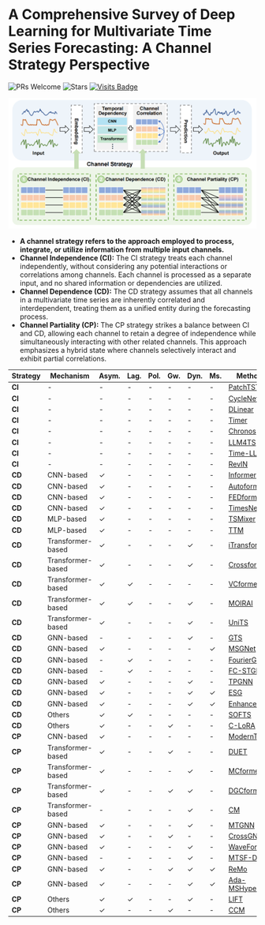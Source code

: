# **A Comprehensive Survey of Deep Learning for Multivariate Time Series Forecasting: A Channel Strategy Perspective**

![PRs Welcome](https://img.shields.io/badge/PRs-Welcome-green) ![Stars](https://img.shields.io/github/stars/decisionintelligence/CS4TS) [![Visits Badge](https://badges.pufler.dev/visits/decisionintelligence/CS4TS)](https://badges.pufler.dev/visits/decisionintelligence/CS4TS)



![image-20250212190349685](./figs/channel-strategy-overview.png)


- **A channel strategy refers to the approach employed to process, integrate, or utilize information from multiple input channels.**
- **Channel Independence (CI):** The CI strategy treats each channel independently, without considering any potential interactions or correlations among channels. Each channel is processed as a separate input, and no shared information or dependencies are utilized.
- **Channel Dependence (CD):** The CD strategy assumes that all channels in a multivariate time series are inherently correlated and interdependent, treating them as a unified entity during the forecasting process.
- **Channel Partiality (CP):**  The CP strategy strikes a balance between CI and CD, allowing each channel to retain a degree of independence while simultaneously interacting with other related channels. This approach emphasizes a hybrid state where channels selectively interact and exhibit partial correlations.





| Strategy | Mechanism         | Asym. | Lag. | Pol. | Gw.  | Dyn. | Ms.  | Method                                                       | Paradigm   | Venue | Year | Code                                                         |
| -------- | ----------------- | ----- | ---- | ---- | ---- | ---- | ---- | ------------------------------------------------------------ | ---------- | ----- | ---- | ------------------------------------------------------------ |
| **CI**   | -                 | -     | -    | -    | -    | -    | -    | [PatchTST](https://github.com/yuqinie98/patchtst)            | Specific   | ICLR  | 2023 | [Link](https://github.com/yuqinie98/patchtst)                |
| **CI**   | -                 | -     | -    | -    | -    | -    | -    | [CycleNet](https://github.com/ACAT-SCUT/CycleNet)            | Specific   | NIPS  | 2024 | [Link](https://github.com/ACAT-SCUT/CycleNet)                |
| **CI**   | -                 | -     | -    | -    | -    | -    | -    | [DLinear](https://github.com/cure-lab/LTSF-Linear)           | Specific   | AAAI  | 2023 | [Link](https://github.com/cure-lab/LTSF-Linear)              |
| **CI**   | -                 | -     | -    | -    | -    | -    | -    | [Timer](https://github.com/thuml/Large-Time-Series-Model)    | Foundation | ICML  | 2024 | [Link](https://github.com/thuml/Large-Time-Series-Model)     |
| **CI**   | -                 | -     | -    | -    | -    | -    | -    | [Chronos](https://github.com/amazon-science/chronos-forecasting) | Foundation | ICML  | 2024 | [Link](https://github.com/amazon-science/chronos-forecasting) |
| **CI**   | -                 | -     | -    | -    | -    | -    | -    | [LLM4TS](https://github.com/liaoyuhua/LLM4TS)                | Foundation | NIPS  | 2023 | [Link](https://github.com/liaoyuhua/LLM4TS)                  |
| **CI**   | -                 | -     | -    | -    | -    | -    | -    | [Time-LLM](https://github.com/KimMeen/Time-LLM)              | Foundation | ICLR  | 2024 | [Link](https://github.com/KimMeen/Time-LLM)                  |
| **CI**   | -                 | -     | -    | -    | -    | -    | -    | [RevIN](https://github.com/ts-kim/RevIN)                     | Plugin     | ICLR  | 2021 | [Link](https://github.com/ts-kim/RevIN)                      |
| **CD**   | CNN-based         | ✓     | -    | -    | -    | -    | -    | [Informer](https://github.com/zhouhaoyi/Informer2020)        | Specific   | AAAI  | 2021 | [Link](https://github.com/zhouhaoyi/Informer2020)            |
| **CD**   | CNN-based         | ✓     | -    | -    | -    | -    | -    | [Autoformer](https://github.com/thuml/Autoformer)            | Specific   | NIPS  | 2021 | [Link](https://github.com/thuml/Autoformer)                  |
| **CD**   | CNN-based         | ✓     | -    | -    | -    | -    | -    | [FEDformer](https://github.com/MAZiqing/FEDformer)           | Specific   | ICML  | 2022 | [Link](https://github.com/MAZiqing/FEDformer)                |
| **CD**   | CNN-based         | ✓     | -    | -    | -    | -    | -    | [TimesNet](https://github.com/thuml/TimesNet)                | Specific   | ICLR  | 2023 | [Link](https://github.com/thuml/TimesNet)                    |
| **CD**   | MLP-based         | ✓     | -    | -    | -    | -    | -    | [TSMixer](https://github.com/ditschuk/pytorch-tsmixer)       | Specific   | KDD   | 2023 | [Link](https://github.com/ditschuk/pytorch-tsmixer)          |
| **CD**   | MLP-based         | ✓     | -    | -    | -    | -    | -    | [TTM](https://github.com/ibm-granite/granite-tsfm)           | Foundation | NIPS  | 2024 | [Link](https://github.com/ibm-granite/granite-tsfm)          |
| **CD**   | Transformer-based | ✓     | -    | -    | -    | ✓    | -    | [iTransformer](https://github.com/thuml/iTransformer)        | Specific   | ICLR  | 2024 | [Link](https://github.com/thuml/iTransformer)                |
| **CD**   | Transformer-based | ✓     | -    | -    | -    | ✓    | -    | [Crossformer](https://github.com/Thinklab-SJTU/Crossformer)  | Specific   | ICLR  | 2023 | [Link](https://github.com/Thinklab-SJTU/Crossformer)         |
| **CD**   | Transformer-based | ✓     | ✓    | -    | -    | -    | -    | [VCformer](https://github.com/CSyyn/VCformer)                | Specific   | IJCAI | 2024 | [Link](https://github.com/CSyyn/VCformer)                    |
| **CD**   | Transformer-based | ✓     | ✓    | -    | -    | ✓    | -    | [MOIRAI](https://github.com/SalesforceAIResearch/uni2ts)     | Foundation | ICML  | 2024 | [Link](https://github.com/SalesforceAIResearch/uni2ts)       |
| **CD**   | Transformer-based | ✓     | -    | -    | -    | ✓    | -    | [UniTS](https://github.com/mims-harvard/UniTS)               | Foundation | NIPS  | 2024 | [Link](https://github.com/mims-harvard/UniTS)                |
| **CD**   | GNN-based         | -     | -    | -    | -    | ✓    | -    | [GTS](https://github.com/chaoshangcs/GTS)                    | Specific   | ICLR  | 2021 | [Link](https://github.com/chaoshangcs/GTS)                   |
| **CD**   | GNN-based         | ✓     | -    | -    | -    | -    | ✓    | [MSGNet](https://github.com/YoZhibo/MSGNet)                  | Specific   | AAAI  | 2024 | [Link](https://github.com/YoZhibo/MSGNet)                    |
| **CD**   | GNN-based         | -     | ✓    | -    | -    | -    | -    | [FourierGNN](https://github.com/aikunyi/FourierGNN)          | Specific   | NIPS  | 2023 | [Link](https://github.com/aikunyi/FourierGNN)                |
| **CD**   | GNN-based         | -     | ✓    | -    | -    | -    | -    | [FC-STGNN](https://github.com/Frank-Wang-oss/FCSTGNN)        | Specific   | AAAI  | 2024 | [Link](https://github.com/Frank-Wang-oss/FCSTGNN)            |
| **CD**   | GNN-based         | ✓     | -    | -    | -    | ✓    | -    | [TPGNN](https://github.com/zyplanet/TPGNN)                   | Specific   | NIPS  | 2022 | [Link](https://github.com/zyplanet/TPGNN)                    |
| **CD**   | GNN-based         | ✓     | -    | -    | -    | ✓    | ✓    | [ESG](https://github.com/LiuZH-19/ESG)                       | Specific   | KDD   | 2022 | [Link](https://github.com/LiuZH-19/ESG)                      |
| **CD**   | GNN-based         | ✓     | -    | -    | -    | ✓    | ✓    | [EnhanceNet](https://github.com/razvanc92/EnhanceNet)        | Plugin     | ICDE  | 2021 | [Link](https://github.com/razvanc92/EnhanceNet)              |
| **CD**   | Others            | ✓     | ✓    | -    | -    | -    | -    | [SOFTS](https://github.com/Secilia-Cxy/SOFTS)                | Specific   | NIPS  | 2024 | [Link](https://github.com/Secilia-Cxy/SOFTS)                 |
| **CD**   | Others            | ✓     | -    | -    | ✓    | -    | -    | [C-LoRA](https://github.com/tongnie/C-LoRA)                  | Plugin     | CIKM  | 2024 | [Link](https://github.com/tongnie/C-LoRA)                    |
| **CP**   | CNN-based         | ✓     | -    | -    | -    | -    | -    | [ModernTCN](https://github.com/luodhhh/ModernTCN)            | Specific   | ICLR  | 2024 | [Link](https://github.com/luodhhh/ModernTCN)                 |
| **CP**   | Transformer-based | ✓     | -    | -    | ✓    | -    | -    | [DUET](https://github.com/decisionintelligence/DUET)         | Specific   | KDD   | 2025 | [Link](https://github.com/decisionintelligence/DUET)         |
| **CP**   | Transformer-based | ✓     | -    | -    | -    | ✓    | -    | [MCformer](https://github.com/IITJMCformer)                  | Specific   | IITJ* | 2024 | -                                                            |
| **CP**   | Transformer-based | ✓     | -    | -    | ✓    | ✓    | -    | [DGCformer](https://github.com/liu2024dgcformer)             | Specific   | arXiv | 2024 | -                                                            |
| **CP**   | Transformer-based | -     | -    | -    | -    | ✓    | -    | [CM](https://github.com/lee2024partial)                      | Plugin     | NIPS  | 2024 | -                                                            |
| **CP**   | GNN-based         | ✓     | -    | -    | -    | ✓    | -    | [MTGNN](https://github.com/nnzhan/MTGNN)                     | Specific   | KDD   | 2020 | [Link](https://github.com/nnzhan/MTGNN)                      |
| **CP**   | GNN-based         | ✓     | -    | -    | ✓    | -    | -    | [CrossGNN](https://github.com/hqh0728/CrossGNN)              | Specific   | NIPS  | 2023 | [Link](https://github.com/hqh0728/CrossGNN)                  |
| **CP**   | GNN-based         | ✓     | -    | -    | -    | ✓    | -    | [WaveForM](https://github.com/alanyoungCN/WaveForM)          | Specific   | AAAI  | 2023 | [Link](https://github.com/alanyoungCN/WaveForM)              |
| **CP**   | GNN-based         | -     | -    | -    | -    | ✓    | -    | [MTSF-DG](https://github.com/decisionintelligence/MTSF-DG)   | Specific   | VLDB  | 2023 | [Link](https://github.com/decisionintelligence/MTSF-DG)      |
| **CP**   | GNN-based         | ✓     | -    | -    | ✓    | ✓    | ✓    | [ReMo](https://github.com/ReMo)                              | Specific   | IJCAI | 2023 | -                                                            |
| **CP**   | GNN-based         | ✓     | -    | -    | -    | ✓    | ✓    | [Ada-MSHyper](https://github.com/shangzongjiang/Ada-MSHyper) | Specific   | NIPS  | 2024 | [Link](https://github.com/shangzongjiang/Ada-MSHyper)        |
| **CP**   | Others            | ✓     | ✓    | -    | -    | ✓    | -    | [LIFT](https://github.com/SJTU-DMTai/LIFT)                   | Plugin     | ICLR  | 2024 | [Link](https://github.com/SJTU-DMTai/LIFT)                   |
| **CP**   | Others            | ✓     | -    | -    | ✓    | -    | -    | [CCM](https://github.com/Graph-and-Geometric-Learning/TimeSeriesCCM) | Plugin     | NIPS  | 2024 | [Link](https://github.com/Graph-and-Geometric-Learning/TimeSeriesCCM) |

